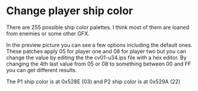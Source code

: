 # Change player ship color
There are 255 possible ship color palettes. I think most of them are loaned from enemies or some other GFX.

In the preview picture you can see a few options including the default ones. 
These patches apply 05 for player one and 08 for player two but you can change the value by editing the the cv01-u34.ips file with a hex editor. By changing the 4th last value from 05 or 08 to something between 00 and FF you can get different results.

The P1 ship color is at 0x528E (03) and P2 ship color is at 0x529A (22)